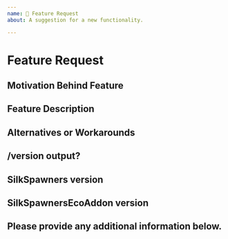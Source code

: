 ```yaml
---
name: 🚀 Feature Request
about: A suggestion for a new functionality.

---
```


# Feature Request

## Motivation Behind Feature
<!-- Why should this feature be implemented? What problem does it solve? -->

## Feature Description
<!-- 
Describe your feature request in detail
Please provide any code examples or screenshots of what this feature would look like
Are there any drawbacks? Will this break anything for existing users? 
-->

## Alternatives or Workarounds
<!-- 
Describe alternatives or workarounds you are currently using 
Are there ways to do this with existing functionality?
-->

## /version output?

<!-- Please note that _WITHOUT_ the specific version output your issue _WILL BE IGNORED_ -->
<!-- A /version output looks like this: This server is running CraftBukkit version git-Spigot-06f33d0-86fdf92 (MC: 1.12.2) (Implementing API version 1.12.2-R0.1-SNAPSHOT) -->

<!-- Adding e.g. only 1.12.2 will lead _IGNORED ISSUES_ -->

## SilkSpawners version

<!-- _LATEST_ is _NOT_ a valid version -->

## SilkSpawnersEcoAddon version

<!-- _LATEST_ is _NOT_ a valid version -->

## Please provide any additional information below.
